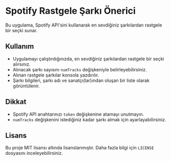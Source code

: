 # Spotify Rastgele Şarkı Önerici

Bu uygulama, Spotify API'sini kullanarak en sevdiğiniz şarkılardan rastgele bir seçki sunar.

## Kullanım

- Uygulamayı çalıştırdığınızda, en sevdiğiniz şarkılardan rastgele bir seçki alırsınız.
- Alınacak şarkı sayısını `numTracks` değişkeniyle belirleyebilirsiniz.
- Alınan rastgele şarkılar konsola yazdırılır.
- Şarkı bilgileri, şarkı adı ve sanatçı(lar)ından oluşan bir liste olarak görüntülenir.

## Dikkat

- Spotify API anahtarınızı `token` değişkenine atamayı unutmayın.
- `numTracks` değişkenini istediğiniz kadar şarkı almak için ayarlayabilirsiniz.

## Lisans

Bu proje MIT lisansı altında lisanslanmıştır. Daha fazla bilgi için `LICENSE` dosyasını inceleyebilirsiniz.
